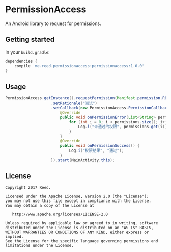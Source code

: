 # PermissionAccess
An Android library to request for permissions.

## Getting started

In your `build.gradle`:

```groovy
dependencies {
    compile 'me.reed.permissionaccess:permissionaccess:1.0.0'
}
```

## Usage

```java
PermissionAccess.getInstance().requestPermission(Manifest.permission.READ_EXTERNAL_STORAGE, Manifest.permission.CAMERA, Manifest.permission.ACCESS_FINE_LOCATION)
                    .setRationale("测试")
                    .setCallback(new PermissionAccess.PermissionCallback() {
                        @Override
                        public void onPermissionError(List<String> permissions) {
                            for (int i = 0; i < permissions.size(); i++) {
                                Log.i("未通过的权限", permissions.get(i));
                            }
                        }
                        @Override
                        public void onPermissionSuccess() {
                            Log.i("权限结果", "通过");
                        }
                    }).start(MainActivity.this);
```

License
-------

    Copyright 2017 Reed.

    Licensed under the Apache License, Version 2.0 (the "License");
    you may not use this file except in compliance with the License.
    You may obtain a copy of the License at

       http://www.apache.org/licenses/LICENSE-2.0

    Unless required by applicable law or agreed to in writing, software
    distributed under the License is distributed on an "AS IS" BASIS,
    WITHOUT WARRANTIES OR CONDITIONS OF ANY KIND, either express or implied.
    See the License for the specific language governing permissions and
    limitations under the License.
